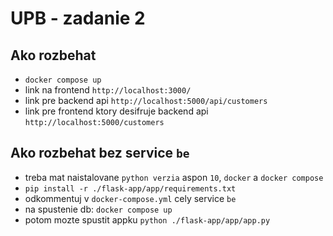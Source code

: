 # UPB - zadanie 2

## Ako rozbehat
- `docker compose up`
- link na frontend `http://localhost:3000/`
- link pre backend api `http://localhost:5000/api/customers`
- link pre frontend ktory desifruje backend api `http://localhost:5000/customers`

## Ako rozbehat bez service `be`
- treba mat naistalovane `python verzia` aspon `10`, `docker` a `docker compose`
- `pip install -r ./flask-app/app/requirements.txt`
- odkommentuj v `docker-compose.yml` cely service `be`
- na spustenie db: `docker compose up`
- potom mozte spustit appku `python ./flask-app/app/app.py`
